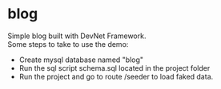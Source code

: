 # blog
Simple blog built with DevNet Framework.   
Some steps to take to use the demo:
- Create mysql database named "blog"
- Run the sql script schema.sql located in the project folder
- Run the project and go to route /seeder to load faked data.
